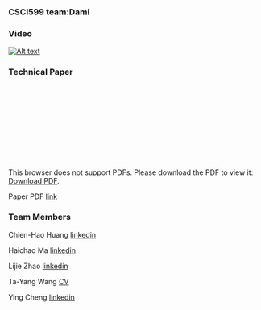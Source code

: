 ### CSCI599 team:Dami

### Video
[![Alt text](https://img.youtube.com/vi/fgID1lcyRoE/hqdefault.jpg)](https://youtu.be/fgID1lcyRoE)

### Technical Paper
<object data="https://damiteam.github.io/Dami.github.io/INF-558%20Fall%202018%20Final.pdf" type="application/pdf" width="700px" height="700px">
    <embed src="https://damiteam.github.io/Dami.github.io/INF-558%20Fall%202018%20Final.pdf">
        <p>This browser does not support PDFs. Please download the PDF to view it: <a href="https://damiteam.github.io/Dami.github.io/INF-558%20Fall%202018%20Final.pdf">Download PDF</a>.</p>
    </embed>
</object>

Paper PDF [link](https://damiteam.github.io/Dami.github.io/INF-558%20Fall%202018%20Final.pdf)

### Team Members
Chien-Hao Huang [linkedin](https://www.linkedin.com/in/will-huang-0655866b/)

Haichao Ma [linkedin](https://www.linkedin.com/in/haichao-ma-a00491173/)

Lijie Zhao [linkedin](https://www.linkedin.com/in/lijiezhao/)

Ta-Yang Wang [CV](https://sites.google.com/usc.edu/tayangwa/)

Ying Cheng [linkedin](https://www.linkedin.com/in/ying-cheng-usc/)

